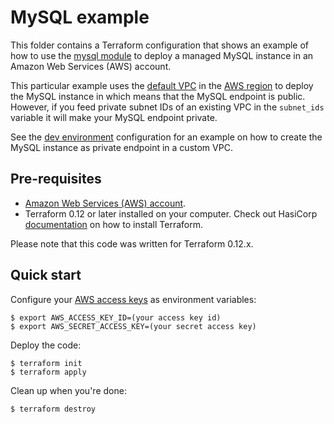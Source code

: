 # MySQL example

This folder contains a Terraform configuration that shows an example of how to use the [mysql module](../../modules/data-stores/mysql) to deploy a managed MySQL instance in an Amazon Web Services (AWS) account.

This particular example uses the [default VPC](https://docs.aws.amazon.com/vpc/latest/userguide/default-vpc.html) in the [AWS region](https://docs.aws.amazon.com/AmazonRDS/latest/UserGuide/Concepts.RegionsAndAvailabilityZones.html#Concepts.RegionsAndAvailabilityZones.Regions) to deploy the MySQL instance in which means that the MySQL endpoint is public. However, if you feed private subnet IDs of an existing VPC in the `subnet_ids` variable it will make your MySQL endpoint private.

See the [dev environment](../../environments/dev/data-stores/mysql) configuration for an example on how to create the MySQL instance as private endpoint in a custom VPC.

## Pre-requisites

* [Amazon Web Services (AWS) account](http://aws.amazon.com/).
* Terraform 0.12 or later installed on your computer. Check out HasiCorp [documentation](https://learn.hashicorp.com/terraform/azure/install) on how to install Terraform.

Please note that this code was written for Terraform 0.12.x.

## Quick start

Configure your [AWS access 
keys](http://docs.aws.amazon.com/general/latest/gr/aws-sec-cred-types.html#access-keys-and-secret-access-keys) as 
environment variables:

```
$ export AWS_ACCESS_KEY_ID=(your access key id)
$ export AWS_SECRET_ACCESS_KEY=(your secret access key)
```

Deploy the code:

```
$ terraform init
$ terraform apply
```

Clean up when you're done:

```
$ terraform destroy
```
